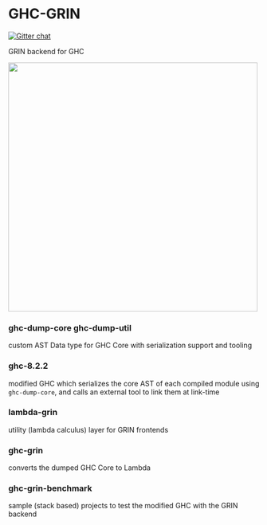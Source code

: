 # GHC-GRIN

[![Gitter chat](https://badges.gitter.im/grin-tech/grin.png)](https://gitter.im/Grin-Development/Lobby)


GRIN backend for GHC

<img src="https://raw.githubusercontent.com/grin-tech/grin/master/images/boq-grin-ghc-inst-count.png" width="500" >

### ghc-dump-core ghc-dump-util
custom AST Data type for GHC Core with serialization support and tooling

### ghc-8.2.2
modified GHC which serializes the core AST of each compiled module using `ghc-dump-core`, and calls an external tool to link them at link-time

### lambda-grin
utility (lambda calculus) layer for GRIN frontends

### ghc-grin
converts the dumped GHC Core to Lambda

### ghc-grin-benchmark
sample (stack based) projects to test the modified GHC with the GRIN backend

